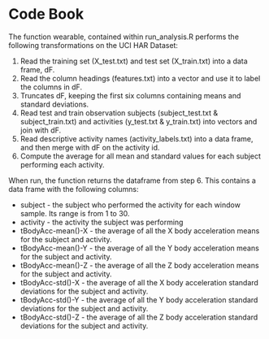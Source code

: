# Code Book

The function wearable, contained within run_analysis.R performs the following transformations on the UCI HAR Dataset:

1. Read the training set (X_test.txt) and test set (X_train.txt) into a data frame, dF.
2. Read the column headings (features.txt) into a vector and use it to label the columns in dF.
3. Truncates dF, keeping the first six columns containing means and standard deviations.
4. Read test and train observation subjects (subject_test.txt & subject_train.txt) and activities (y_test.txt & y_train.txt) into vectors and join with dF.
5. Read descriptive activity names (activity_labels.txt) into a data frame, and then merge with dF on the activity id.
6. Compute the average for all mean and standard values for each subject performing each activity.

When run, the function returns the dataframe from step 6. This contains a data frame with the following columns:

* subject - the subject who performed the activity for each window sample. Its range is from 1 to 30.
* activity - the activity the subject was performing
* tBodyAcc-mean()-X - the average of all the X body acceleration means for the subject and activity.
* tBodyAcc-mean()-Y - the average of all the Y body acceleration means for the subject and activity.
* tBodyAcc-mean()-Z - the average of all the Z body acceleration means for the subject and activity.
* tBodyAcc-std()-X - the average of all the X body acceleration standard deviations for the subject and activity.
* tBodyAcc-std()-Y - the average of all the Y body acceleration standard deviations for the subject and activity.
* tBodyAcc-std()-Z - the average of all the Z body acceleration standard deviations for the subject and activity.
